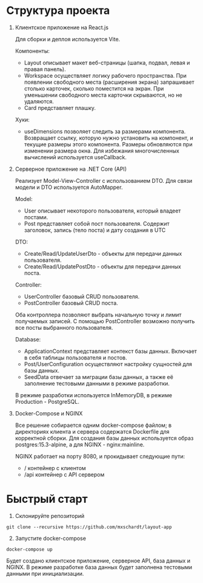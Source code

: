 # Структура проекта

1. Клиентское приложение на React.js

    Для сборки и деплоя используется Vite.

    Компоненты:

    - Layout описывает макет веб-страницы (шапка, подвал, левая и правая панель).
    - Workspace осуществляет логику рабочего пространства. При появлении свободного
      места (расширения экрана) запрашивает столько карточек, сколько поместится на экран.
      При уменьшении свободного места карточки скрываются, но не удаляются.
    - Card представляет плашку.

    Хуки:

    - useDimensions позволяет следить за размерами компонента. Возвращает ссылку,
      которую нужно установить на компонент, и текущие размеры этого компонента.
      Размеры обновляются при изменении размера окна. Для избежания многочисленных вычислений
      используется useCallback.

2. Серверное приложение на .NET Core (API)

    Реализует Model-View-Controller с использованием DTO. 
    Для связи модели и DTO используется AutoMapper.

    Model:

    - User описывает некоторого пользователя, который владеет постами.
    - Post представляет собой пост пользователя. Содержит заголовок, запись (тело поста) и
      дату создания в UTC

    DTO:

    - Create/Read/UpdateUserDto - объекты для передачи данных пользователя.
    - Create/Read/UpdatePostDto - объекты для передачи данных поста.

    Controller:

    - UserController базовый CRUD пользователя.
    - PostController базовый CRUD поста.

    Оба контроллера позволяют выбрать начальную точку и лимит получаемых записей.
    С помощью PostController возможно получить все посты выбранного пользователя. 

    Database:

    - ApplicationContext представляет контекст базы данных. Включает в себя таблицы
      пользователя и постов.
    - Post/UserConfiguration осуществляют настройку сущностей для базы данных.
    - SeedData отвечает за миграции базы данных, а также её заполнение
      тестовыми данными в режиме разработки.
    
    В режиме разработки используется InMemoryDB, в режиме Production - PostgreSQL.

3. Docker-Compose и NGINX

    Все решение собирается одним docker-compose файлом; в директориях клиента и сервера
    содержатся Dockerfile для корректной сборки. Для создания базы данных
    используется образ postgres:15.3-alpine, а для NGINX - nginx:mainline.

    NGINX работает на порту 8080, и прокидывает следующие пути:

    - /     контейнер с клиентом
    - /api  контейнер с API сервером

# Быстрый старт

1. Склонируйте репозиторий

```
git clone --recursive https://github.com/mxschardt/layout-app
```

2. Запустите docker-compose

```
docker-compose up
```

Будет создано клиентское приложение, серверное API, база данных и NGINX.
В режиме разработке база данных будет заполнена тестовыми данными при инициализации.

